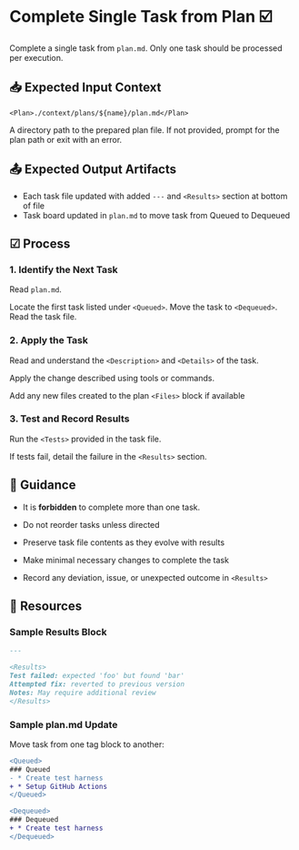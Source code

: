 # Complete Single Task from Plan ☑️

Complete a single task from `plan.md`. Only one task should be processed per execution.

## 📥 Expected Input Context

```
<Plan>./context/plans/${name}/plan.md</Plan>
```

A directory path to the prepared plan file. If not provided, prompt for the plan path or exit with an error.

## 📤 Expected Output Artifacts

* Each task file updated with added `---` and `<Results>` section at bottom of file
* Task board updated in `plan.md` to move task from Queued to Dequeued

## ☑ Process

### 1. Identify the Next Task

Read `plan.md`. 

Locate the first task listed under `<Queued>`.
Move the task to `<Dequeued>`.
Read the task file.

### 2. Apply the Task

Read and understand the `<Description>` and `<Details>` of the task.

Apply the change described using tools or commands.

Add any new files created to the plan `<Files>` block if available

### 3. Test and Record Results

Run the `<Tests>` provided in the task file.

If tests fail, detail the failure in the `<Results>` section.

## 📝 Guidance

* It is **forbidden** to complete more than one task.

* Do not reorder tasks unless directed
* Preserve task file contents as they evolve with results
* Make minimal necessary changes to complete the task
* Record any deviation, issue, or unexpected outcome in `<Results>`

## 📎 Resources

### Sample Results Block

```markdown
---

<Results>
Test failed: expected 'foo' but found 'bar'
Attempted fix: reverted to previous version
Notes: May require additional review
</Results>
```

### Sample plan.md Update

Move task from one tag block to another:

```diff
<Queued>
### Queued
- * Create test harness
+ * Setup GitHub Actions
</Queued>

<Dequeued>
### Dequeued
+ * Create test harness
</Dequeued>
```
